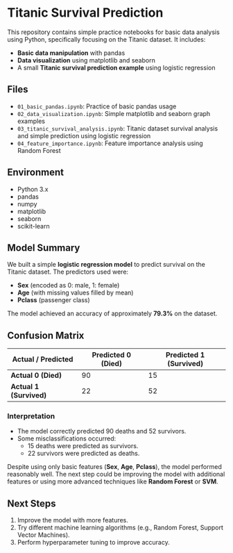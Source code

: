 # Titanic Survival Prediction

This repository contains simple practice notebooks for basic data analysis using Python, specifically focusing on the Titanic dataset. It includes:

- **Basic data manipulation** with pandas
- **Data visualization** using matplotlib and seaborn
- A small **Titanic survival prediction example** using logistic regression

## Files

- `01_basic_pandas.ipynb`: Practice of basic pandas usage
- `02_data_visualization.ipynb`: Simple matplotlib and seaborn graph examples
- `03_titanic_survival_analysis.ipynb`: Titanic dataset survival analysis and simple prediction using logistic regression
- `04_feature_importance.ipynb`: Feature importance analysis using Random Forest

## Environment

- Python 3.x
- pandas
- numpy
- matplotlib
- seaborn
- scikit-learn

## Model Summary

We built a simple **logistic regression model** to predict survival on the Titanic dataset. The predictors used were:

- **Sex** (encoded as 0: male, 1: female)
- **Age** (with missing values filled by mean)
- **Pclass** (passenger class)

The model achieved an accuracy of approximately **79.3%** on the dataset.

## Confusion Matrix

| Actual / Predicted  | Predicted 0 (Died) | Predicted 1 (Survived) |
|---------------------|--------------------|------------------------|
| **Actual 0 (Died)** | 90                 | 15                     |
| **Actual 1 (Survived)** | 22              | 52                     |

### Interpretation

- The model correctly predicted 90 deaths and 52 survivors.
- Some misclassifications occurred:
  - 15 deaths were predicted as survivors.
  - 22 survivors were predicted as deaths.
  
Despite using only basic features (**Sex**, **Age**, **Pclass**), the model performed reasonably well. The next step could be improving the model with additional features or using more advanced techniques like **Random Forest** or **SVM**.

## Next Steps

1. Improve the model with more features.
2. Try different machine learning algorithms (e.g., Random Forest, Support Vector Machines).
3. Perform hyperparameter tuning to improve accuracy.


